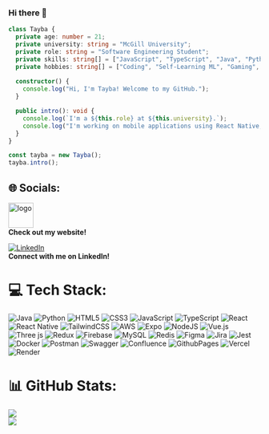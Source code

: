### Hi there 👋

```typescript
class Tayba {
  private age: number = 21;
  private university: string = "McGill University";
  private role: string = "Software Engineering Student";
  private skills: string[] = ["JavaScript", "TypeScript", "Java", "Python", "3D Modeling"];
  private hobbies: string[] = ["Coding", "Self-Learning ML", "Gaming", "Did you get to this point :D"];
  
  constructor() {
    console.log("Hi, I'm Tayba! Welcome to my GitHub.");
  }

  public intro(): void {
    console.log(`I'm a ${this.role} at ${this.university}.`);
    console.log("I'm working on mobile applications using React Native, and preparing for their deployment!");
  }
}

const tayba = new Tayba();
tayba.intro();
```

## 🌐 Socials:
<p align="justify">
  <a href="https://3d-portfolio-tjusab.vercel.app/">
    <img width="50" alt="logo" src="https://github.com/user-attachments/assets/51aed9c4-33f4-4e26-9504-9d4a59c6dbcb">
  </a>
  <br>
  <strong>Check out my website!</strong>
</p>

<p align="justify">
  <a href="https://www.linkedin.com/in/taybajusab/">
    <img src="https://img.shields.io/badge/LinkedIn-%230077B5.svg?logo=linkedin&logoColor=white" alt="LinkedIn">
  </a>
  <br>
  <strong>Connect with me on LinkedIn!</strong>
</p>


# 💻 Tech Stack:
![Java](https://img.shields.io/badge/java-%23ED8B00.svg?style=for-the-badge&logo=openjdk&logoColor=white) ![Python](https://img.shields.io/badge/python-3670A0?style=for-the-badge&logo=python&logoColor=ffdd54) ![HTML5](https://img.shields.io/badge/html5-%23E34F26.svg?style=for-the-badge&logo=html5&logoColor=white) ![CSS3](https://img.shields.io/badge/css3-%231572B6.svg?style=for-the-badge&logo=css3&logoColor=white) ![JavaScript](https://img.shields.io/badge/javascript-%23323330.svg?style=for-the-badge&logo=javascript&logoColor=%23F7DF1E) ![TypeScript](https://img.shields.io/badge/typescript-%23007ACC.svg?style=for-the-badge&logo=typescript&logoColor=white) ![React](https://img.shields.io/badge/react-%2320232a.svg?style=for-the-badge&logo=react&logoColor=%2361DAFB) ![React Native](https://img.shields.io/badge/react_native-%2320232a.svg?style=for-the-badge&logo=react&logoColor=%2361DAFB) ![TailwindCSS](https://img.shields.io/badge/tailwindcss-%2338B2AC.svg?style=for-the-badge&logo=tailwind-css&logoColor=white) ![AWS](https://img.shields.io/badge/AWS-%23FF9900.svg?style=for-the-badge&logo=amazon-aws&logoColor=white) ![Expo](https://img.shields.io/badge/expo-1C1E24?style=for-the-badge&logo=expo&logoColor=#D04A37) ![NodeJS](https://img.shields.io/badge/node.js-6DA55F?style=for-the-badge&logo=node.js&logoColor=white) ![Vue.js](https://img.shields.io/badge/vue.js-%2335495e.svg?style=for-the-badge&logo=vuedotjs&logoColor=%234FC08D) ![Three js](https://img.shields.io/badge/threejs-black?style=for-the-badge&logo=three.js&logoColor=white) ![Redux](https://img.shields.io/badge/redux-%23593d88.svg?style=for-the-badge&logo=redux&logoColor=white)  ![Firebase](https://img.shields.io/badge/Firebase-039BE5?style=for-the-badge&logo=Firebase&logoColor=white) ![MySQL](https://img.shields.io/badge/mysql-%2300000f.svg?style=for-the-badge&logo=mysql&logoColor=white) ![Redis](https://img.shields.io/badge/redis-%23DD0031.svg?style=for-the-badge&logo=redis&logoColor=white) ![Figma](https://img.shields.io/badge/figma-%23F24E1E.svg?style=for-the-badge&logo=figma&logoColor=white) ![Jira](https://img.shields.io/badge/jira-%230A0FFF.svg?style=for-the-badge&logo=jira&logoColor=white) ![Jest](https://img.shields.io/badge/-jest-%23C21325?style=for-the-badge&logo=jest&logoColor=white) ![Docker](https://img.shields.io/badge/docker-%230db7ed.svg?style=for-the-badge&logo=docker&logoColor=white) ![Postman](https://img.shields.io/badge/Postman-FF6C37?style=for-the-badge&logo=postman&logoColor=white) ![Swagger](https://img.shields.io/badge/-Swagger-%23Clojure?style=for-the-badge&logo=swagger&logoColor=white) ![Confluence](https://img.shields.io/badge/confluence-%23172BF4.svg?style=for-the-badge&logo=confluence&logoColor=white) ![GithubPages](https://img.shields.io/badge/github%20pages-121013?style=for-the-badge&logo=github&logoColor=white) ![Vercel](https://img.shields.io/badge/vercel-%23000000.svg?style=for-the-badge&logo=vercel&logoColor=white) ![Render](https://img.shields.io/badge/Render-%46E3B7.svg?style=for-the-badge&logo=render&logoColor=white)

# 📊 GitHub Stats:
![](https://github-readme-stats.vercel.app/api?username=TJusab&theme=dark&hide_border=false&include_all_commits=false&count_private=false)<br/>
![](https://github-readme-stats.vercel.app/api/top-langs/?username=TJusab&theme=dark&hide_border=false&include_all_commits=false&count_private=false&layout=compact)

